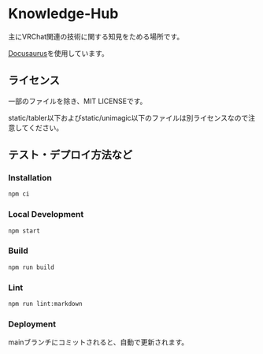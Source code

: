 # Knowledge-Hub

主にVRChat関連の技術に関する知見をためる場所です。

[Docusaurus](https://docusaurus.io/)を使用しています。

## ライセンス

一部のファイルを除き、MIT LICENSEです。

static/tabler以下およびstatic/unimagic以下のファイルは別ライセンスなので注意してください。

## テスト・デプロイ方法など

### Installation

```bash
npm ci
```

### Local Development

```bash
npm start
```

### Build

```bash
npm run build
```

### Lint

```bash
npm run lint:markdown
```

### Deployment

mainブランチにコミットされると、自動で更新されます。
